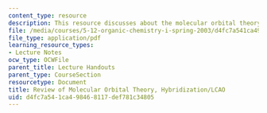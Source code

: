 ```yaml
---
content_type: resource
description: This resource discusses about the molecular orbital theory.
file: /media/courses/5-12-organic-chemistry-i-spring-2003/d4fc7a541ca498468117def781c34805_03.pdf
file_type: application/pdf
learning_resource_types:
- Lecture Notes
ocw_type: OCWFile
parent_title: Lecture Handouts
parent_type: CourseSection
resourcetype: Document
title: Review of Molecular Orbital Theory, Hybridization/LCAO
uid: d4fc7a54-1ca4-9846-8117-def781c34805
---
```

